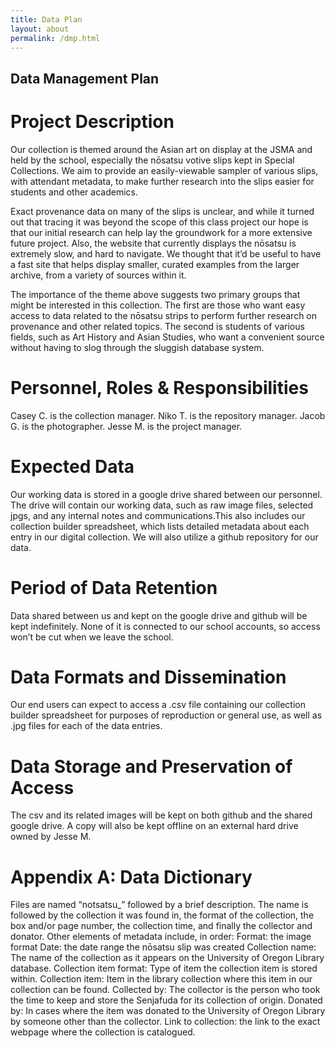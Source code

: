 ```yaml
---
title: Data Plan
layout: about
permalink: /dmp.html
---
```


## Data Management Plan

# Project Description

Our collection is themed around the Asian art on display at the JSMA and held by the school, especially the nōsatsu votive slips kept in Special Collections. We aim to provide an easily-viewable sampler of various slips, with attendant metadata, to make further research into the slips easier for students and other academics.

Exact provenance data on many of the slips is unclear, and while it turned out that tracing it was beyond the scope of this class project our hope is that our initial research can help lay the groundwork for a more extensive future project. Also, the website that currently displays the nōsatsu is extremely slow, and hard to navigate. We thought that it’d be useful to have a fast site that helps display smaller, curated examples from the larger archive, from a variety of sources within it.

The importance of the theme above suggests two primary groups that might be interested in this collection. The first are those who want easy access to data related to the nōsatsu strips to perform further research on provenance and other related topics. The second is students of various fields, such as Art History and Asian Studies, who want a convenient source without having to slog through the sluggish database system.


# Personnel, Roles & Responsibilities
Casey C. is the collection manager.
Niko T. is the repository manager.
Jacob G. is the photographer.
Jesse M. is the project manager.

# Expected Data
Our working data is stored in a google drive shared between our personnel. The drive will contain our working data, such as raw image files, selected jpgs, and any internal notes and communications.This also includes our collection builder spreadsheet, which lists detailed metadata about each entry in our digital collection. We will also utilize a github repository for our data.

# Period of Data Retention
Data shared between us and kept on the google drive and github will be kept indefinitely. None of it is connected to our school accounts, so access won’t be cut when we leave the school.

# Data Formats and Dissemination
Our end users can expect to access a .csv file containing our collection builder spreadsheet for purposes of reproduction or general use, as well as .jpg files for each of the data entries. 

# Data Storage and Preservation of Access
The csv and its related images will be kept on both github and the shared google drive. A copy will also be kept offline on an external hard drive owned by Jesse M.

# Appendix A: Data Dictionary
Files are named “notsatsu_” followed by a brief description. The name is followed by the collection it was found in, the format of the collection, the box and/or page number, the collection time, and finally the collector and donator.
Other elements of metadata include, in order:
Format: the image format
Date: the date range the nōsatsu slip was created
Collection name: The name of the collection as it appears on the University of Oregon Library database.
Collection item format: Type of item the collection item is stored within.
Collection item: Item in the library collection where this item in our collection can be found.
Collected by: The collector is the person who took the time to keep and store the Senjafuda for its collection of origin.
Donated by: In cases where the item was donated to the University of Oregon Library by someone other than the collector.
Link to collection: the link to the exact webpage where the collection is catalogued.
